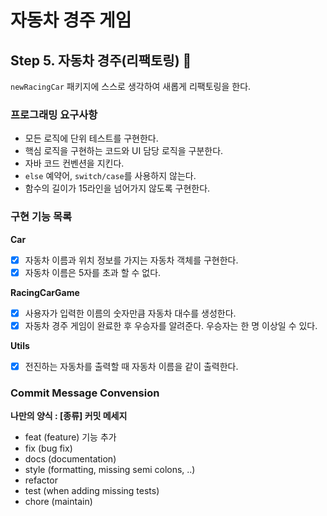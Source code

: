 # 자동차 경주 게임
  
## Step 5. 자동차 경주(리팩토링) :car:

`newRacingCar` 패키지에 스스로 생각하여 새롭게 리팩토링을 한다. 
### 프로그래밍 요구사항 
* 모든 로직에 단위 테스트를 구현한다.
* 핵심 로직을 구현하는 코드와 UI 담당 로직을 구분한다.
* 자바 코드 컨벤션을 지킨다.
* `else` 예약어, `switch/case`를 사용하지 않는다.
* 함수의 길이가 15라인을 넘어가지 않도록 구현한다.

### 구현 기능 목록
**Car**
- [X] 자동차 이름과 위치 정보를 가지는 자동차 객체를 구현한다.
- [X] 자동차 이름은 5자를 초과 할 수 없다.

**RacingCarGame**
- [X] 사용자가 입력한 이름의 숫자만큼 자동차 대수를 생성한다.
- [X] 자동차 경주 게임이 완료한 후 우승자를 알려준다. 우승자는 한 명 이상일 수 있다.

**Utils**
- [X] 전진하는 자동차를 출력할 때 자동차 이름을 같이 출력한다.

### Commit Message Convension 
**나만의 양식 : [종류] 커밋 메세지**
* feat (feature) 기능 추가
* fix (bug fix)
* docs (documentation)
* style (formatting, missing semi colons, ..)
* refactor
* test (when adding missing tests)
* chore (maintain)